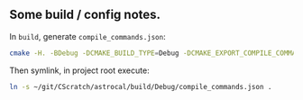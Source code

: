 ## Some build / config notes.

In `build`, generate `compile_commands.json`:

```bash
cmake -H. -BDebug -DCMAKE_BUILD_TYPE=Debug -DCMAKE_EXPORT_COMPILE_COMMANDS=YES ..
```

Then symlink, in project root execute:

```bash
ln -s ~/git/CScratch/astrocal/build/Debug/compile_commands.json .
```
